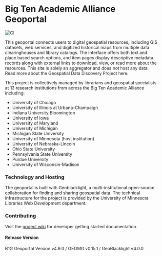 # Big Ten Academic Alliance Geoportal

![CI](https://github.com/BTAA-Geospatial-Data-Project/geoportal/actions/workflows/ci.yml/badge.svg)

This geoportal connects users to digital geospatial resources, including GIS datasets, web services, and digitized historical maps from multiple data clearinghouses and library catalogs. The interface offers both text and place based search options, and item pages display descriptive metadata records along with external links to download, view, or read more about the resources. This site is solely an aggregator and does not host any data. Read more about the Geospatial Data Discovery Project here.

This project is collectively managed by librarians and geospatial specialists at 13 research institutions from across the Big Ten Academic Alliance including:

* University of Chicago
* University of Illinois at Urbana­-Champaign
* Indiana University Bloomington
* University of Iowa
* University of Maryland
* University of Michigan
* Michigan State University
* University of Minnesota (host institution)
* University of Nebraska-Lincoln
* Ohio State University
* Pennsylvania State University
* Purdue University
* University of Wisconsin-­Madison

### Technology and Hosting

The geoportal is built with Geoblacklight, a multi-institutional open-source collaboration for finding and sharing geospatial data. The technical infrastructure for the project is provided by the University of Minnesota Libraries Web Development department.

### Contributing
Visit the [project wiki](https://github.com/BTAA-Geospatial-Data-Project/geoportal/wiki) for developer getting started documentation.

#### Release Version

B1G Geoportal Version v4.9.0 / GEOMG v0.15.1 / GeoBlacklight v4.0.0
